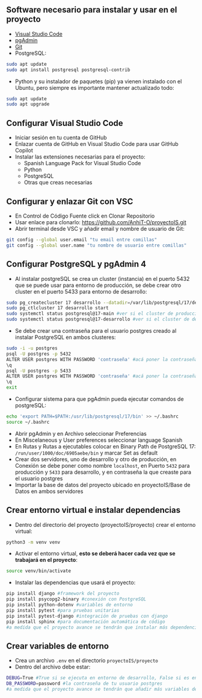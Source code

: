 ## Software necesario para instalar y usar en el proyecto
- [Visual Studio Code](https://code.visualstudio.com/)
- [pgAdmin](https://www.pgadmin.org/)
- [Git](https://git-scm.com/downloads/linux)
- PostgreSQL:
```bash
sudo apt update
sudo apt install postgresql postgresql-contrib
```

- Python y su instalador de paquetes (pip) ya vienen instalado con el Ubuntu, pero siempre es importante mantener actualizado todo:
```bash
sudo apt update
sudo apt upgrade
```
## Configurar Visual Studio Code
- Iniciar sesión en tu cuenta de GitHub
- Enlazar cuenta de GitHub en Visual Studio Code para usar GitHub Copilot
- Instalar las extensiones necesarias para el proyecto:
  - Spanish Language Pack for Visual Studio Code
  - Python
  - PostgreSQL
  - Otras que creas necesarias

## Configurar y enlazar Git con VSC
- En Control de Código Fuente click en Clonar Repositorio
- Usar enlace para clonarlo: https://github.com/AnhiT-O/proyectoIS.git
- Abrir terminal desde VSC y añadir email y nombre de usuario de Git:
```bash
git config --global user.email "tu email entre comillas"
git config --global user.name "tu nombre de usuario entre comillas"
```

## Configurar PostgreSQL y pgAdmin 4
- Al instalar postgreSQL se crea un cluster (instancia) en el puerto 5432 que se puede usar para entorno de producción, se debe crear otro cluster en el puerto 5433 para entorno de desarrollo:
```bash
sudo pg_createcluster 17 desarrollo --datadir=/var/lib/postgresql/17/dev --port=5433
sudo pg_ctlcluster 17 desarrollo start
sudo systemctl status postgresql@17-main #ver si el cluster de producción corre
sudo systemctl status postgresql@17-desarrollo #ver si el cluster de desarrollo corre
```
- Se debe crear una contraseña para el usuario postgres creado al instalar PostgreSQL en ambos clusteres:
```bash
sudo -i -u postgres
psql -U postgres -p 5432
ALTER USER postgres WITH PASSWORD 'contraseña' #acá poner la contraseña
\q
psql -U postgres -p 5433
ALTER USER postgres WITH PASSWORD 'contraseña' #acá poner la contraseña
\q
exit
```
- Configurar sistema para que pgAdmin pueda ejecutar comandos de postgreSQL:
```bash
echo 'export PATH=$PATH:/usr/lib/postgresql/17/bin' >> ~/.bashrc
source ~/.bashrc
```
- Abrir pgAdmin y en Archivo seleccionar Preferencias
- En Miscelaneous y User preferences seleccionar language Spanish
- En Rutas y Rutas a ejecutables colocar en Binary Path de PostgreSQL 17: `/run/user/1000/doc/6905aebe/bin` y marcar Set as default
- Crear dos servidores, uno de desarrollo y otro de producción, en Conexión se debe poner como nombre `localhost`, en Puerto `5432` para producción y `5433` para desarrollo, y en contraseña la que creaste para el usuario postgres
- Importar la base de datos del proyecto ubicado en proyectoIS/Base de Datos en ambos servidores

## Crear entorno virtual e instalar dependencias
- Dentro del directorio del proyecto (proyectoIS/proyecto) crear el entorno virtual: 
```bash
python3 -m venv venv
```
- Activar el entorno virtual, **esto se deberá hacer cada vez que se trabajará en el proyecto**:
```bash
source venv/bin/activate
```
- Instalar las dependencias que usará el proyecto:
```bash
pip install django #framework del proyecto
pip install psycopg2-binary #conexión con PostgreSQL
pip install python-dotenv #variables de entorno
pip install pytest #para pruebas unitarias
pip install pytest-django #integración de pruebas con django
pip install sphinx #para documentación automática de código
#a medida que el proyecto avance se tendrán que instalar más dependencias
```

## Crear variables de entorno
- Crea un archivo `.env` en el directorio `proyectoIS/proyecto`
- Dentro del archivo debe estar:
```bash
DEBUG=True #True si se ejecuta en entorno de desarrollo, False si es en entorno de producción
DB_PASSWORD=password #la contraseña de tu usuario postgres
#a medida que el proyecto avance se tendrán que añadir más variables de entorno
```
